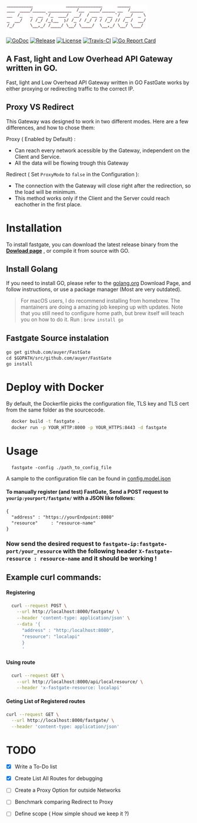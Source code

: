 
  [![FastGateLogo](https://raw.githubusercontent.com/auyer/FastGate/master/media/logo.png)](https://raw.githubusercontent.com/auyer/FastGate/master/media/logo.png)

  [![GoDoc](https://godoc.org/github.com/golang/gddo?status.svg)](https://godoc.org/github.com/auyer/FastGate)
  [![Release](https://img.shields.io/github/release/auyer/FastGate.svg)](https://github.com/auyer/fastgate/releases/latest) [![License](https://img.shields.io/badge/license-MIT-brightgreen.svg)](https://github.com/auyer/FastGate/blob/master/LICENSE) [![Travis-CI](https://travis-ci.org/auyer/FastGate.svg?branch=master)](https://travis-ci.org/auyer/FastGate) [![Go Report Card](https://goreportcard.com/badge/github.com/auyer/FastGate?&fuckgithubcache=1)](https://goreportcard.com/report/github.com/auyer/FastGate)

## A Fast, light and Low Overhead API Gateway written in GO.

Fast, light and Low Overhead API Gateway written in GO
FastGate works by either proxying or redirecting traffic to the correct IP.

## Proxy VS Redirect

This Gateway was designed to work in two different modes. Here are a few differences, and how to chose them:

Proxy ( Enabled by Default) :

- Can reach every network acessible by the Gateway, independent on the Client and Service.
- All the data will be flowing trough this Gateway

Redirect ( Set `ProxyMode` to `false` in the Configuration ): 

- The connection with the Gateway will close right after the redirection, so the load will be minimum.
- This method works only if the Client and the Server could reach eachother in the first place.


# Installation

To install fastgate, you can download the latest release binary from the [**Dowload page**](https://github.com/auyer/fastgate/releases/latest)
, or compile it from source with GO.

## Install Golang

If you need to install GO, please refer to the [golang.org](https://golang.org/dl/) Download Page, and follow instructions, or use a package manager (Most are very outdated). 

> For macOS users, I do recommend installing from homebrew. The mantainers are doing a amazing job keeping up with updates. Note that you still need to configure home path, but brew itself will teach you on how to do it.   Run : `brew install go`

## Fastgate Source instalation

```
go get github.com/auyer/FastGate
cd $GOPATH/src/github.com/auyer/FastGate
go install
```

# Deploy with Docker

By default, the Dockerfile picks the configuration file, TLS key and TLS cert from the same folder as the sourcecode.
```sh
  docker build -t fastgate .
  docker run -p YOUR_HTTP:8000 -p YOUR_HTTPS:8443 -d fastgate
```

# Usage
  ```
    fastgate -config ./path_to_config_file
  ```
  A sample to the configuration file can be found in [config.model.json](config.model.json)

#### To manually register (and test) FastGate, Send a POST request to `yourip:yourport/fastgate/` with a JSON like follows:
```
{
  "address" : "https://yourEndpoint:8080"
  "resource"     : "resource-name"
}
```
### Now send the desired request to `fastgate-ip:fastgate-port/your_resource` with the following header `X-fastgate-resource : resource-name`  and it should be working !

## Example curl commands:

#### Registering 
```bash
  curl --request POST \
    --url http://localhost:8000/fastgate/ \
    --header 'content-type: application/json' \
    --data '{
      "address" : "http:/localhost:8080",
      "resource": "localapi"
      }
      '
```
#### Using route 

```bash
  curl --request GET \
    --url http://localhost:8000/api/localresource/ \
    --header 'x-fastgate-resource: localapi'
```
#### Geting List of Registered routes 

```bash
curl --request GET \
  --url http://localhost:8000/fastgate/ \
  --header 'content-type: application/json'
```


# TODO
- [x] Write a To-Do list
- [x] Create List All Routes for debugging
- [ ] Create a Proxy Option for outside Networks
- [ ] Benchmark comparing Redirect to Proxy
- [ ] Define scope ( How simple shoud we keep it ?)


